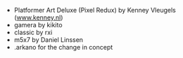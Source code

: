 - Platformer Art Deluxe (Pixel Redux) by Kenney Vleugels (www.kenney.nl)
- gamera by kikito
- classic by rxi
- m5x7 by Daniel Linssen
- .arkano for the change in concept